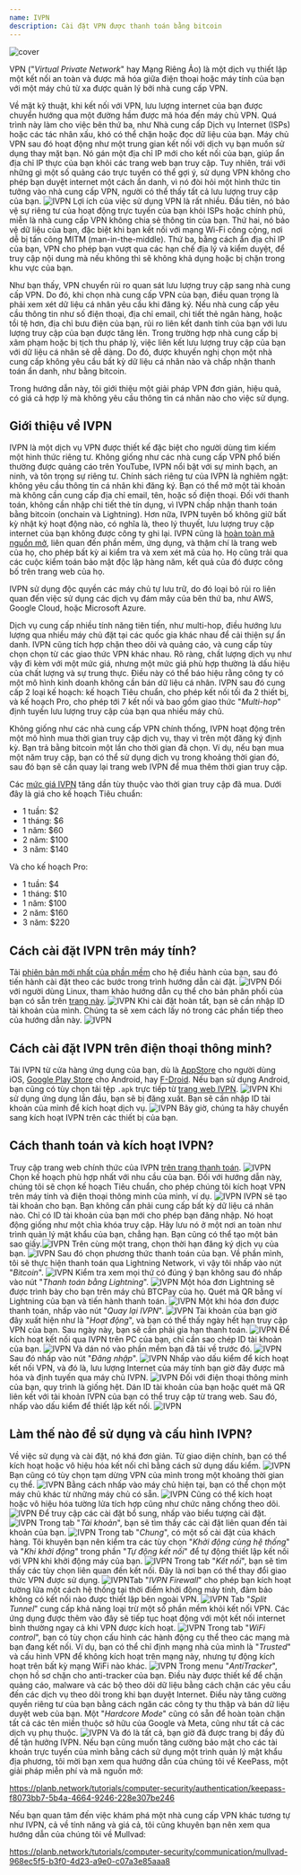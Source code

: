 ```yaml
---
name: IVPN
description: Cài đặt VPN được thanh toán bằng bitcoin
---
```

![cover](assets/cover.webp)

VPN ("*Virtual Private Network*" hay Mạng Riêng Ảo) là một dịch vụ thiết lập một kết nối an toàn và được mã hóa giữa điện thoại hoặc máy tính của bạn với một máy chủ từ xa được quản lý bởi nhà cung cấp VPN.

Về mặt kỹ thuật, khi kết nối với VPN, lưu lượng internet của bạn được chuyển hướng qua một đường hầm được mã hóa đến máy chủ VPN. Quá trình này làm cho việc bên thứ ba, như Nhà cung cấp Dịch vụ Internet (ISPs) hoặc các tác nhân xấu, khó có thể chặn hoặc đọc dữ liệu của bạn. Máy chủ VPN sau đó hoạt động như một trung gian kết nối với dịch vụ bạn muốn sử dụng thay mặt bạn. Nó gán một địa chỉ IP mới cho kết nối của bạn, giúp ẩn địa chỉ IP thực của bạn khỏi các trang web bạn truy cập. Tuy nhiên, trái với những gì một số quảng cáo trực tuyến có thể gợi ý, sử dụng VPN không cho phép bạn duyệt internet một cách ẩn danh, vì nó đòi hỏi một hình thức tin tưởng vào nhà cung cấp VPN, người có thể thấy tất cả lưu lượng truy cập của bạn.
![IVPN](assets/fr/01.webp)
Lợi ích của việc sử dụng VPN là rất nhiều. Đầu tiên, nó bảo vệ sự riêng tư của hoạt động trực tuyến của bạn khỏi ISPs hoặc chính phủ, miễn là nhà cung cấp VPN không chia sẻ thông tin của bạn. Thứ hai, nó bảo vệ dữ liệu của bạn, đặc biệt khi bạn kết nối với mạng Wi-Fi công cộng, nơi dễ bị tấn công MITM (man-in-the-middle). Thứ ba, bằng cách ẩn địa chỉ IP của bạn, VPN cho phép bạn vượt qua các hạn chế địa lý và kiểm duyệt, để truy cập nội dung mà nếu không thì sẽ không khả dụng hoặc bị chặn trong khu vực của bạn.

Như bạn thấy, VPN chuyển rủi ro quan sát lưu lượng truy cập sang nhà cung cấp VPN. Do đó, khi chọn nhà cung cấp VPN của bạn, điều quan trọng là phải xem xét dữ liệu cá nhân yêu cầu khi đăng ký. Nếu nhà cung cấp yêu cầu thông tin như số điện thoại, địa chỉ email, chi tiết thẻ ngân hàng, hoặc tồi tệ hơn, địa chỉ bưu điện của bạn, rủi ro liên kết danh tính của bạn với lưu lượng truy cập của bạn được tăng lên. Trong trường hợp nhà cung cấp bị xâm phạm hoặc bị tịch thu pháp lý, việc liên kết lưu lượng truy cập của bạn với dữ liệu cá nhân sẽ dễ dàng. Do đó, được khuyến nghị chọn một nhà cung cấp không yêu cầu bất kỳ dữ liệu cá nhân nào và chấp nhận thanh toán ẩn danh, như bằng bitcoin.

Trong hướng dẫn này, tôi giới thiệu một giải pháp VPN đơn giản, hiệu quả, có giá cả hợp lý mà không yêu cầu thông tin cá nhân nào cho việc sử dụng.

## Giới thiệu về IVPN

IVPN là một dịch vụ VPN được thiết kế đặc biệt cho người dùng tìm kiếm một hình thức riêng tư. Không giống như các nhà cung cấp VPN phổ biến thường được quảng cáo trên YouTube, IVPN nổi bật với sự minh bạch, an ninh, và tôn trọng sự riêng tư.
Chính sách riêng tư của IVPN là nghiêm ngặt: không yêu cầu thông tin cá nhân khi đăng ký. Bạn có thể mở một tài khoản mà không cần cung cấp địa chỉ email, tên, hoặc số điện thoại. Đối với thanh toán, không cần nhập chi tiết thẻ tín dụng, vì IVPN chấp nhận thanh toán bằng bitcoin (onchain và Lightning). Hơn nữa, IVPN tuyên bố không giữ bất kỳ nhật ký hoạt động nào, có nghĩa là, theo lý thuyết, lưu lượng truy cập internet của bạn không được công ty ghi lại.
IVPN cũng là [hoàn toàn mã nguồn mở](https://github.com/ivpn), liên quan đến phần mềm, ứng dụng, và thậm chí là trang web của họ, cho phép bất kỳ ai kiểm tra và xem xét mã của họ. Họ cũng trải qua các cuộc kiểm toán bảo mật độc lập hàng năm, kết quả của đó được công bố trên trang web của họ.

IVPN sử dụng độc quyền các máy chủ tự lưu trữ, do đó loại bỏ rủi ro liên quan đến việc sử dụng các dịch vụ đám mây của bên thứ ba, như AWS, Google Cloud, hoặc Microsoft Azure.

Dịch vụ cung cấp nhiều tính năng tiên tiến, như multi-hop, điều hướng lưu lượng qua nhiều máy chủ đặt tại các quốc gia khác nhau để cải thiện sự ẩn danh. IVPN cũng tích hợp chặn theo dõi và quảng cáo, và cung cấp tùy chọn chọn từ các giao thức VPN khác nhau.
Rõ ràng, chất lượng dịch vụ như vậy đi kèm với một mức giá, nhưng một mức giá phù hợp thường là dấu hiệu của chất lượng và sự trung thực. Điều này có thể báo hiệu rằng công ty có một mô hình kinh doanh không cần bán dữ liệu cá nhân. IVPN sau đó cung cấp 2 loại kế hoạch: kế hoạch Tiêu chuẩn, cho phép kết nối tối đa 2 thiết bị, và kế hoạch Pro, cho phép tới 7 kết nối và bao gồm giao thức "*Multi-hop*" định tuyến lưu lượng truy cập của bạn qua nhiều máy chủ.

Không giống như các nhà cung cấp VPN chính thống, IVPN hoạt động trên một mô hình mua thời gian truy cập dịch vụ, thay vì trên một đăng ký định kỳ. Bạn trả bằng bitcoin một lần cho thời gian đã chọn. Ví dụ, nếu bạn mua một năm truy cập, bạn có thể sử dụng dịch vụ trong khoảng thời gian đó, sau đó bạn sẽ cần quay lại trang web IVPN để mua thêm thời gian truy cập.

Các [mức giá IVPN](https://www.ivpn.net/en/pricing/) tăng dần tùy thuộc vào thời gian truy cập đã mua. Dưới đây là giá cho kế hoạch Tiêu chuẩn:
- 1 tuần: $2
- 1 tháng: $6
- 1 năm: $60
- 2 năm: $100
- 3 năm: $140

Và cho kế hoạch Pro:
- 1 tuần: $4
- 1 tháng: $10
- 1 năm: $100
- 2 năm: $160
- 3 năm: $220

## Cách cài đặt IVPN trên máy tính?
Tải [phiên bản mới nhất của phần mềm](https://www.ivpn.net/en/apps-windows/) cho hệ điều hành của bạn, sau đó tiến hành cài đặt theo các bước trong trình hướng dẫn cài đặt. ![IVPN](assets/notext/02.webp)
Đối với người dùng Linux, tham khảo hướng dẫn cụ thể cho bản phân phối của bạn có sẵn trên [trang này](https://www.ivpn.net/en/apps-linux/).
![IVPN](assets/notext/03.webp)
Khi cài đặt hoàn tất, bạn sẽ cần nhập ID tài khoản của mình. Chúng ta sẽ xem cách lấy nó trong các phần tiếp theo của hướng dẫn này.
![IVPN](assets/notext/04.webp)
## Cách cài đặt IVPN trên điện thoại thông minh?

Tải IVPN từ cửa hàng ứng dụng của bạn, dù là [AppStore](https://apps.apple.com/us/app/ivpn-secure-vpn-for-privacy/id1193122683) cho người dùng iOS, [Google Play Store](https://play.google.com/store/apps/details?id=net.ivpn.client) cho Android, hay [F-Droid](https://f-droid.org/en/packages/net.ivpn.client). Nếu bạn sử dụng Android, bạn cũng có tùy chọn tải tệp `.apk` trực tiếp từ [trang web IVPN](https://www.ivpn.net/en/apps-android/).
![IVPN](assets/notext/05.webp)
Khi sử dụng ứng dụng lần đầu, bạn sẽ bị đăng xuất. Bạn sẽ cần nhập ID tài khoản của mình để kích hoạt dịch vụ.
![IVPN](assets/notext/06.webp)
Bây giờ, chúng ta hãy chuyển sang kích hoạt IVPN trên các thiết bị của bạn.

## Cách thanh toán và kích hoạt IVPN?

Truy cập trang web chính thức của IVPN [trên trang thanh toán](https://www.ivpn.net/en/pricing/).
![IVPN](assets/notext/07.webp)
Chọn kế hoạch phù hợp nhất với nhu cầu của bạn. Đối với hướng dẫn này, chúng tôi sẽ chọn kế hoạch Tiêu chuẩn, cho phép chúng tôi kích hoạt VPN trên máy tính và điện thoại thông minh của mình, ví dụ.
![IVPN](assets/notext/08.webp)
IVPN sẽ tạo tài khoản cho bạn. Bạn không cần phải cung cấp bất kỳ dữ liệu cá nhân nào. Chỉ có ID tài khoản của bạn mới cho phép bạn đăng nhập. Nó hoạt động giống như một chìa khóa truy cập. Hãy lưu nó ở một nơi an toàn như trình quản lý mật khẩu của bạn, chẳng hạn. Bạn cũng có thể tạo một bản sao giấy.![IVPN](assets/notext/09.webp)
Trên cùng một trang, chọn thời hạn đăng ký dịch vụ của bạn.
![IVPN](assets/notext/10.webp)
Sau đó chọn phương thức thanh toán của bạn. Về phần mình, tôi sẽ thực hiện thanh toán qua Lightning Network, vì vậy tôi nhấp vào nút "*Bitcoin*".
![IVPN](assets/notext/11.webp)
Kiểm tra xem mọi thứ có đúng ý bạn không sau đó nhấp vào nút "*Thanh toán bằng Lightning*".
![IVPN](assets/notext/12.webp)
Một hóa đơn Lightning sẽ được trình bày cho bạn trên máy chủ BTCPay của họ. Quét mã QR bằng ví Lightning của bạn và tiến hành thanh toán.
![IVPN](assets/notext/13.webp) Một khi hóa đơn được thanh toán, nhấp vào nút "*Quay lại IVPN*".
![IVPN](assets/notext/14.webp)
Tài khoản của bạn giờ đây xuất hiện như là "*Hoạt động*", và bạn có thể thấy ngày hết hạn truy cập VPN của bạn. Sau ngày này, bạn sẽ cần phải gia hạn thanh toán.
![IVPN](assets/notext/15.webp)
Để kích hoạt kết nối qua IVPN trên PC của bạn, chỉ cần sao chép ID tài khoản của bạn.
![IVPN](assets/notext/16.webp)
Và dán nó vào phần mềm bạn đã tải về trước đó.
![IVPN](assets/notext/17.webp)
Sau đó nhấp vào nút "*Đăng nhập*".
![IVPN](assets/notext/18.webp)
Nhấp vào dấu kiểm để kích hoạt kết nối VPN, và đó là, lưu lượng Internet của máy tính bạn giờ đây được mã hóa và định tuyến qua máy chủ IVPN.
![IVPN](assets/notext/19.webp)
Đối với điện thoại thông minh của bạn, quy trình là giống hệt. Dán ID tài khoản của bạn hoặc quét mã QR liên kết với tài khoản IVPN của bạn có thể truy cập từ trang web. Sau đó, nhấp vào dấu kiểm để thiết lập kết nối.
![IVPN](assets/notext/20.webp)
## Làm thế nào để sử dụng và cấu hình IVPN?

Về việc sử dụng và cài đặt, nó khá đơn giản. Từ giao diện chính, bạn có thể kích hoạt hoặc vô hiệu hóa kết nối chỉ bằng cách sử dụng dấu kiểm.
![IVPN](assets/notext/21.webp)
Bạn cũng có tùy chọn tạm dừng VPN của mình trong một khoảng thời gian cụ thể.
![IVPN](assets/notext/22.webp)
Bằng cách nhấp vào máy chủ hiện tại, bạn có thể chọn một máy chủ khác từ những máy chủ có sẵn.
![IVPN](assets/notext/23.webp)
Cũng có thể kích hoạt hoặc vô hiệu hóa tường lửa tích hợp cũng như chức năng chống theo dõi.
![IVPN](assets/notext/24.webp)
Để truy cập các cài đặt bổ sung, nhấp vào biểu tượng cài đặt.
![IVPN](assets/notext/25.webp)
Trong tab "*Tài khoản*", bạn sẽ tìm thấy các cài đặt liên quan đến tài khoản của bạn.
![IVPN](assets/notext/26.webp)
Trong tab "*Chung*", có một số cài đặt của khách hàng. Tôi khuyên bạn nên kiểm tra các tùy chọn "*Khởi động cùng hệ thống*" và "*Khi khởi động*" trong phần "*Tự động kết nối*" để tự động thiết lập kết nối với VPN khi khởi động máy của bạn.
![IVPN](assets/notext/27.webp)
Trong tab "*Kết nối*", bạn sẽ tìm thấy các tùy chọn liên quan đến kết nối. Đây là nơi bạn có thể thay đổi giao thức VPN được sử dụng.
![IVPN](assets/notext/28.webp)Tab "*IVPN Firewall*" cho phép bạn kích hoạt tường lửa một cách hệ thống tại thời điểm khởi động máy tính, đảm bảo không có kết nối nào được thiết lập bên ngoài VPN.
![IVPN](assets/notext/29.webp)
Tab "*Split Tunnel*" cung cấp khả năng loại trừ một số phần mềm khỏi kết nối VPN. Các ứng dụng được thêm vào đây sẽ tiếp tục hoạt động với một kết nối internet bình thường ngay cả khi VPN được kích hoạt.
![IVPN](assets/notext/30.webp)
Trong tab "*WiFi control*", bạn có tùy chọn cấu hình các hành động cụ thể theo các mạng mà bạn đang kết nối. Ví dụ, bạn có thể chỉ định mạng nhà của mình là "*Trusted*" và cấu hình VPN để không kích hoạt trên mạng này, nhưng tự động kích hoạt trên bất kỳ mạng WiFi nào khác.
![IVPN](assets/notext/31.webp)
Trong menu "*AntiTracker*", chọn hồ sơ chặn cho anti-tracker của bạn. Điều này được thiết kế để chặn quảng cáo, malware và các bộ theo dõi dữ liệu bằng cách chặn các yêu cầu đến các dịch vụ theo dõi trong khi bạn duyệt Internet. Điều này tăng cường quyền riêng tư của bạn bằng cách ngăn các công ty thu thập và bán dữ liệu duyệt web của bạn. Một "*Hardcore Mode*" cũng có sẵn để hoàn toàn chặn tất cả các tên miền thuộc sở hữu của Google và Meta, cũng như tất cả các dịch vụ phụ thuộc.
![IVPN](assets/notext/32.webp)
Và đó là tất cả, bạn giờ đã được trang bị đầy đủ để tận hưởng IVPN. Nếu bạn cũng muốn tăng cường bảo mật cho các tài khoản trực tuyến của mình bằng cách sử dụng một trình quản lý mật khẩu địa phương, tôi mời bạn xem qua hướng dẫn của chúng tôi về KeePass, một giải pháp miễn phí và mã nguồn mở:

https://planb.network/tutorials/computer-security/authentication/keepass-f8073bb7-5b4a-4664-9246-228e307be246

Nếu bạn quan tâm đến việc khám phá một nhà cung cấp VPN khác tương tự như IVPN, cả về tính năng và giá cả, tôi cũng khuyên bạn nên xem qua hướng dẫn của chúng tôi về Mullvad:

https://planb.network/tutorials/computer-security/communication/mullvad-968ec5f5-b3f0-4d23-a9e0-c07a3e85aaa8
